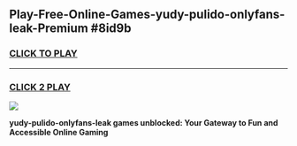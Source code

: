 
## Play-Free-Online-Games-yudy-pulido-onlyfans-leak-Premium #8id9b
<h3>
<a href="https://premium.freeplayer.one?title=yudy-pulido-onlyfans-leak&ref=8M">CLICK TO PLAY</a></h3>
<hr>

<h3>
<a href="https://premium.freeplayer.one?title=yudy-pulido-onlyfans-leak&ref=8M">CLICK 2 PLAY</a>
  
</h3>

<a href="https://premium.freeplayer.one?title=yudy-pulido-onlyfans-leak&ref=8M"><img src="https://clearcache.store/games.png"></a>


**yudy-pulido-onlyfans-leak games unblocked: Your Gateway to Fun and Accessible Online Gaming**
